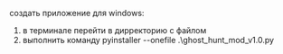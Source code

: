 создать приложение для windows: 
1. в терминале перейти в дирректорию с файлом
2. выполнить команду pyinstaller --onefile .\ghost_hunt_mod_v1.0.py